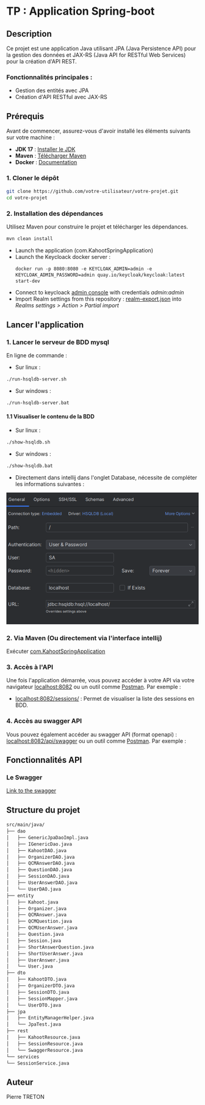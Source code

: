 # TP : Application Spring-boot

## Description

Ce projet est une application Java utilisant JPA (Java Persistence API) pour la gestion des données et JAX-RS (Java API for RESTful Web Services) pour la création d'API REST.

### Fonctionnalités principales :
- Gestion des entités avec JPA
- Création d'API RESTful avec JAX-RS

## Prérequis

Avant de commencer, assurez-vous d'avoir installé les éléments suivants sur votre machine :

- **JDK 17** : [Installer le JDK](https://www.oracle.com/java/technologies/javase-downloads.html)
- **Maven** : [Télécharger Maven](https://maven.apache.org/download.cgi)
- **Docker** : [Documentation](https://docs.docker.com/)

### 1. Cloner le dépôt

```bash
git clone https://github.com/votre-utilisateur/votre-projet.git
cd votre-projet
```
### 2. Installation des dépendances

Utilisez Maven pour construire le projet et télécharger les dépendances.

```bash
mvn clean install
```
* Launch the application (com.KahootSpringApplication)
* Launch the Keycloack docker server :
    ```shell
    docker run -p 8080:8080 -e KEYCLOAK_ADMIN=admin -e KEYCLOAK_ADMIN_PASSWORD=admin quay.io/keycloak/keycloak:latest start-dev
    ```
* Connect to keycloack [admin console](http://localhost:8080/admin/master/console/) with credentials _admin:admin_
* Import Realm settings from this repository : [realm-export.json](keycloack/realm-export.json) into _Realms settings > Action > Partial import_



## Lancer l'application

### 1. Lancer le serveur de BDD mysql

En ligne de commande :
* Sur linux :
```bash
./run-hsqldb-server.sh
```
* Sur windows :
```bash
./run-hsqldb-server.bat
```

#### 1.1 Visualiser le contenu de la BDD
* Sur linux :
```bash
./show-hsqldb.sh
```
* Sur windows :
```bash
./show-hsqldb.bat
```
* Directement dans intellij dans l'onglet Database, nécessite de compléter les informations suivantes :

![img.png](img.png)

### 2. Via Maven (Ou directement via l'interface intellij)

Exécuter [com.KahootSpringApplication](src/main/java/com/KahootSpringApplication.java)

### 3. Accès à l'API

Une fois l'application démarrée, vous pouvez accéder à votre API via votre navigateur [localhost:8082](http://localhost:8082) ou un outil comme [Postman](https://www.postman.com/). Par exemple :

* [localhost:8082/sessions/](localhost:8082/sessions/) : Permet de visualiser la liste des sessions en BDD.

### 4. Accès au swagger API

Vous pouvez également accéder au swagger API (format openapi) : [localhost:8082/api/swagger](http://localhost:8082/api/swagger) ou un outil comme [Postman](https://www.postman.com/). Par exemple :

## Fonctionnalités API

### Le Swagger
[Link to the swagger](http://localhost:8082/api/swagger)


## Structure du projet
```bash
src/main/java/
├── dao
│   ├── GenericJpaDaoImpl.java
│   ├── IGenericDao.java
│   ├── KahootDAO.java
│   ├── OrganizerDAO.java
│   ├── QCMAnswerDAO.java
│   ├── QuestionDAO.java
│   ├── SessionDAO.java
│   ├── UserAnswerDAO.java
│   └── UserDAO.java
├── entity
│   ├── Kahoot.java
│   ├── Organizer.java
│   ├── QCMAnswer.java
│   ├── QCMQuestion.java
│   ├── QCMUserAnswer.java
│   ├── Question.java
│   ├── Session.java
│   ├── ShortAnswerQuestion.java
│   ├── ShortUserAnswer.java
│   ├── UserAnswer.java
│   └── User.java
├── dto
│   ├── KahootDTO.java
│   ├── OrganizerDTO.java
│   ├── SessionDTO.java
│   ├── SessionMapper.java
│   └── UserDTO.java
├── jpa
│   ├── EntityManagerHelper.java
│   └── JpaTest.java
├── rest
│   ├── KahootResource.java
│   ├── SessionResource.java
│   └── SwaggerResource.java
└── services
└── SessionService.java
```

## Auteur

Pierre TRETON